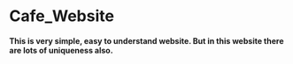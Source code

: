 # Cafe_Website
#### This is very simple, easy to understand website. But in this website there are lots of uniqueness also.
